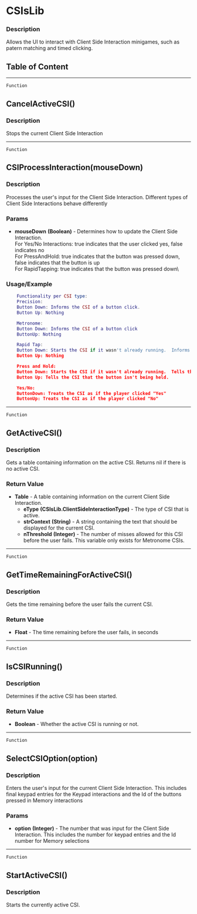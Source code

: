 CSIsLib
=======

### Description

Allows the UI to interact with Client Side Interaction minigames, such
as patern matching and timed clicking.

Table of Content
---------------- 

<!-- toc -->

------------------------------------------------------------------------

`Function`

CancelActiveCSI()
-----------------

### Description

Stops the current Client Side Interaction

------------------------------------------------------------------------

`Function`

CSIProcessInteraction(mouseDown)
--------------------------------

### Description

Processes the user's input for the Client Side Interaction. Different
types of Client Side Interactions behave differently

### Params

-   **mouseDown** **(Boolean)** - Determines how to update the Client
    Side Interaction.\
    For Yes/No Interactions: true indicates that the user clicked yes,
    false indicates no\
    For PressAndHold: true indicates that the button was pressed down,
    false indicates that the button is up\
    For RapidTapping: true indicates that the button was pressed down\

### Usage/Example

```lua
    Functionality per CSI type:
    Precision: 
    Button Down: Informs the CSI of a button click.
    Button Up: Nothing

    Metronome: 
    Button Down: Informs the CSI of a button click
    ButtonUp: Nothing

    Rapid Tap:
    Button Down: Starts the CSI if it wasn't already running.  Informs the CSI of a button click.
    Button Up: Nothing

    Press and Hold: 
    Button Down: Starts the CSI if it wasn't already running.  Tells the CSI that the button is being held.
    Button Up: Tells the CSI that the button isn't being held.

    Yes/No: 
    ButtonDown: Treats the CSI as if the player clicked "Yes"
    ButtonUp: Treats the CSI as if the player clicked "No"
```

------------------------------------------------------------------------

`Function`

GetActiveCSI()
--------------

### Description

Gets a table containing information on the active CSI. Returns nil if
there is no active CSI.

### Return Value

-   **Table** - A table containing information on the current Client
    Side Interaction.
    -   **eType** **(CSIsLib.ClientSideInteractionType)** - The type of
        CSI that is active.
    -   **strContext** **(String)** - A string containing the text that
        should be displayed for the current CSI.
    -   **nThreshold** **(Integer)** - The number of misses allowed for
        this CSI before the user fails. This variable only exists for
        Metronome CSIs.

------------------------------------------------------------------------

`Function`

GetTimeRemainingForActiveCSI()
------------------------------

### Description

Gets the time remaining before the user fails the current CSI.

### Return Value

-   **Float** - The time remaining before the user fails, in seconds

------------------------------------------------------------------------

`Function`

IsCSIRunning()
--------------

### Description

Determines if the active CSI has been started.

### Return Value

-   **Boolean** - Whether the active CSI is running or not.

------------------------------------------------------------------------

`Function`

SelectCSIOption(option)
-----------------------

### Description

Enters the user's input for the current Client Side Interaction. This
includes final keypad entries for the Keypad interactions and the Id of
the buttons pressed in Memory interactions

### Params

-   **option** **(Integer)** - The number that was input for the Client
    Side Interaction. This includes the number for keypad entries and
    the Id number for Memory selections

------------------------------------------------------------------------

`Function`

StartActiveCSI()
----------------

### Description

Starts the currently active CSI.
